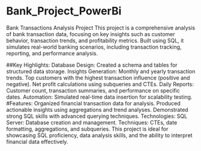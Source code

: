 # Bank_Project_PowerBi
Bank Transactions Analysis Project This project is a comprehensive analysis of bank transaction data, focusing on key insights such as customer behavior, transaction trends, and profitability metrics. Built using SQL, it simulates real-world banking scenarios, including transaction tracking, reporting, and performance analysis.

##Key Highlights:
Database Design: Created a schema and tables for structured data storage.
Insights Generation:
Monthly and yearly transaction trends.
Top customers with the highest transaction influence (positive and negative).
Net profit calculations using subqueries and CTEs.
Daily Reports: Customer count, transaction summaries, and performance on specific dates.
Automation: Simulated real-time data insertion for scalability testing.
#Features:
Organized financial transaction data for analysis.
Produced actionable insights using aggregations and trend analyses.
Demonstrated strong SQL skills with advanced querying techniques.
Technologies:
SQL Server: Database creation and management.
Techniques: CTEs, date formatting, aggregations, and subqueries.
This project is ideal for showcasing SQL proficiency, data analysis skills, and the ability to interpret financial data effectively.
